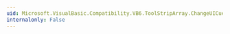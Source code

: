```yaml
---
uid: Microsoft.VisualBasic.Compatibility.VB6.ToolStripArray.ChangeUICues
internalonly: False
---
```

